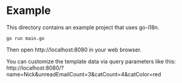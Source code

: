 # Example

This directory contains an example project that uses go-i18n.

```
go run main.go
```

Then open http://localhost:8080 in your web browser.

You can customize the template data via query parameters like this:
http://localhost:8080/?name=Nick&unreadEmailCount=3&catCount=4&catColor=red
